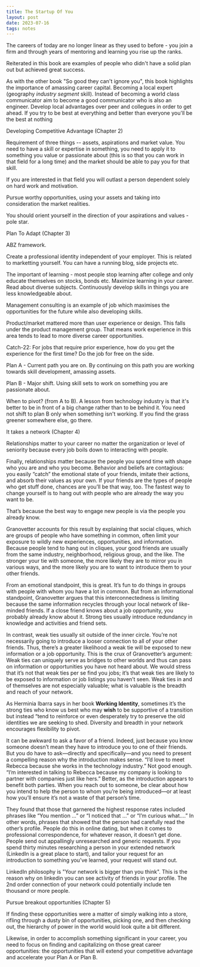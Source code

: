 ```yaml
---
title: The Startup Of You
layout: post
date: 2023-07-16
tags: notes
---
```

<p style="color: rgb(26, 26, 26)" class="body"><span>The careers of today are no longer linear as they used to before - you join a firm and through years of mentoring and learning you rise up the ranks. </span></p><p class="body"><span>Reiterated in this book are examples of people who didn't have a solid plan out but achieved great success.</span></p><p class="body"><span>As with the other book "So good they can't ignore you", this book highlights the importance of amassing career capital. Becoming a local expert (geography <em> industry segment </em> skill). Instead of becoming a world class communicator aim to become a good communicator who is also an engineer. Develop local advantages over peer and collegues in order to get ahead. If you try to be best at everything and better than everyone you'll be the best at nothing</span></p><p class="body"><span>Developing Competitive Advantage (Chapter 2)</span></p><p class="body"><span>Requirement of three things -- assets, aspirations and market value. You need to have a skill or expertise in something, you need to apply it to something you value or passionate about (this is so that you can work in that field for a long time) and the market should be able to pay you for that skill. </span></p><p class="body"><span>If you are interested in that field you will outlast a person dependent solely on hard work and motivation.</span></p><p class="body"><span>Pursue worthy opportunities, using your assets and taking into consideration the market realities. </span></p><p class="body"><span>You should orient yourself in the direction of your aspirations and values - pole star.</span></p><p class="body"><span>Plan To Adapt (Chapter 3) </span></p><p class="body"><span>ABZ framework.</span></p><p class="body"><span>Create a professional identity independent of your employer. This is related to marketting yourself. You can have a running blog, side projects etc.</span></p><p class="body"><span>The important of learning - most people stop learning after college and only educate themselves on stocks, bonds etc. Maximize learning in your career. Read about diverse subjects. Continuously develop skills in things you are less knowledgeable about. </span></p><p class="body"><span>Management consulting is an example of job which maximises the opportunities for the future while also developing skills.</span></p><p class="body"><span>Product/market mattered more than user experience or design. This falls under the product management group. That means work experience in this area tends to lead to more diverse career opportunities.</span></p><p class="body"><span>Catch-22: For jobs that require prior experience, how do you get the experience for the first time? Do the job for free on the side.</span></p><p class="body"><span>Plan A - Current path you are on. By continuing on this path you are working towards skill development, amassing assets.</span></p><p class="body"><span>Plan B - Major shift. Using skill sets to work on something you are passionate about.</span></p><p class="body"><span>When to pivot? (from A to B). A lesson from technology industry is that it's better to be in front of a big change rather than to be behind it. You need not shift to plan B only when something isn't working. If you find the grass greener somewhere else, go there.</span></p><p class="body"><span>It takes a network (Chapter 4)</span></p><p class="body"><span>Relationships matter to your career no matter the organization or level of seniority because every job boils down to interacting with people.</span></p><p class="body"><span>Finally, relationships matter because the people you spend time with shape who you are and who you become. Behavior and beliefs are contagious: you easily “catch” the emotional state of your friends, imitate their actions, and absorb their values as your own. If your friends are the types of people who get stuff done, chances are you’ll be that way, too. The fastest way to change yourself is to hang out with people who are already the way you want to be.</span></p><p class="body"><span>That’s because the best way to engage new people is via the people you already know.</span></p><p class="body"><span>Granovetter accounts for this result by explaining that social cliques, which are groups of people who have something in common, often limit your exposure to wildly new experiences, opportunities, and information. Because people tend to hang out in cliques, your good friends are usually from the same industry, neighborhood, religious group, and the like. The stronger your tie with someone, the more likely they are to mirror you in various ways, and the more likely you are to want to introduce them to your other friends.</span></p><p class="body"><span>From an emotional standpoint, this is great. It’s fun to do things in groups with people with whom you have a lot in common. But from an informational standpoint, Granovetter argues that this interconnectedness is limiting because the same information recycles through your local network of like-minded friends. If a close friend knows about a job opportunity, you probably already know about it. Strong ties usually introduce redundancy in knowledge and activities and friend sets.</span></p><p class="body"><span>In contrast, weak ties usually sit outside of the inner circle. You’re not necessarily going to introduce a looser connection to all of your other friends. Thus, there’s a greater likelihood a weak tie will be exposed to new information or a job opportunity. This is the crux of Granovetter’s argument: Weak ties can uniquely serve as bridges to other worlds and thus can pass on information or opportunities you have not heard about. We would stress that it’s not that weak ties per se find you jobs; it’s that weak ties are likely to be exposed to information or job listings you haven’t seen. Weak ties in and of themselves are not especially valuable; what is valuable is the breadth and reach of your network.</span></p><p class="body"><span>As Herminia Ibarra says in her book <strong>Working Identity</strong>, sometimes it’s the strong ties who know us best who may <strong>wish</strong> to be supportive of a transition but instead “tend to reinforce or even desperately try to preserve the old identities we are seeking to shed. Diversity and breadth in your network encourages flexibility to pivot.</span></p><p class="body"><span>It can be awkward to ask a favor of a friend. Indeed, just because you know someone doesn’t mean they have to introduce you to one of their friends. But you do have to ask—directly and specifically—and you need to present a compelling reason why the introduction makes sense. “I’d love to meet Rebecca because she works in the technology industry.” Not good enough. “I’m interested in talking to Rebecca because my company is looking to partner with companies just like hers.” Better, as the introduction appears to benefit both parties. When you reach out to someone, be clear about how you intend to help the person to whom you’re being introduced—or at least how you’ll ensure it’s not a waste of that person’s time.</span></p><p class="body"><span>They found that those that garnered the highest response rates included phrases like “You mention …” or “I noticed that …” or “I’m curious what.…” In other words, phrases that showed that the person had carefully read the other’s profile. People do this in online dating, but when it comes to professional correspondence, for whatever reason, it doesn’t get done. People send out appallingly unresearched and generic requests. If you spend thirty minutes researching a person in your extended network (LinkedIn is a great place to start), and tailor your request for an introduction to something you’ve learned, your request will stand out.</span></p><p class="body"><span>LinkedIn philosophy is "Your network is bigger than you think". This is the reason why on linkedin you can see activity of friends in your profile. The 2nd order connection of your network could potentially include ten thousand or more people.</span></p><p class="body"><span>Pursue breakout opportunities (Chapter 5)</span></p><p class="body"><span>If finding these opportunities were a matter of simply walking into a store, rifling through a dusty bin of opportunities, picking one, and then checking out, the hierarchy of power in the world would look quite a bit different.</span></p><p class="body"><span>Likewise, in order to accomplish something significant in your career, you need to focus on finding and capitalizing on those great career opportunities: the opportunities that will extend your competitive advantage and accelerate your Plan A or Plan B.</span></p><p class="body"></p>
